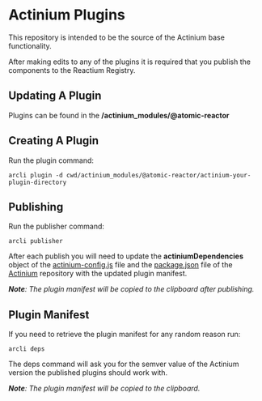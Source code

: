 # Actinium Plugins

This repository is intended to be the source of the Actinium base functionality.

After making edits to any of the plugins it is required that you publish the components to the Reactium Registry.

## Updating A Plugin

Plugins can be found in the **/actinium_modules/@atomic-reactor**

## Creating A Plugin
Run the plugin command:

```
arcli plugin -d cwd/actinium_modules/@atomic-reactor/actinium-your-plugin-directory
```

## Publishing
Run the publisher command:

```
arcli publisher
```

After each publish you will need to update the **actiniumDependencies** object of the [actinium-config.js](https://github.com/Atomic-Reactor/Actinium-Plugins/blob/master/.core/actinium-config.js) file and the [package.json](https://github.com/Atomic-Reactor/Actinium-Plugins/blob/master/package.json) file of the [Actinium](https://github.com/Atomic-Reactor/Actinium) repository with the updated plugin manifest.

_**Note**: The plugin manifest will be copied to the clipboard after publishing._

## Plugin Manifest
If you need to retrieve the plugin manifest for any random reason run:
```
arcli deps
```

The deps command will ask you for the semver value of the Actinium version the published plugins should work with.

_**Note**: The plugin manifest will be copied to the clipboard._
